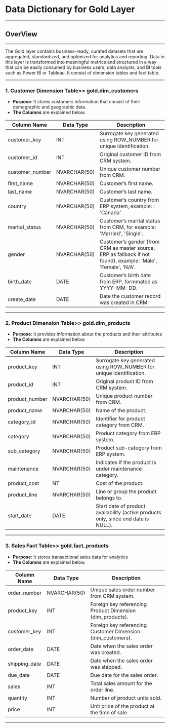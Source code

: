 # Data Dictionary for Gold Layer
---

## OverView
---
The Gold layer contains business-ready, curated datasets that are aggregated, standardized, and optimized for analytics and reporting. 
Data in this layer is transformed into meaningful metrics and structured in a way 
that can be easily consumed by business users, data analysts, and BI tools such as Power BI or Tableau.
It consist of dimension tables and fact table.

---
### 1. Customer Dimension Table>> gold.dim_customers
 - **Purpose**: It stores customers information that consist of their demographic and geographic data.
 - **The Columns** are explained below. 

| Column Name    | Data Type   | Description                                                                                                    |
|----------------|-------------|----------------------------------------------------------------------------------------------------------------|
| customer_key   | INT         | Surrogate key generated using ROW_NUMBER for unique identification.                                            |
| customer_id    | INT         | Original customer ID from CRM system.                                                                          |
| customer_number| NVARCHAR(50)| Unique customer number from CRM.                                                                               |
| first_name     | NVARCHAR(50)| Customer’s first name.                                                                                         |
| last_name      | NVARCHAR(50)| Customer’s last name.                                                                                          |
| country        | NVARCHAR(50)| Customer’s country from ERP system, example: : 'Canada'                                                        |
| marital_status | NVARCHAR(50)| Customer’s marital status from CRM, for example: 'Married', 'Single'.                                          |
| gender         | NVARCHAR(50)| Customer’s gender (from CRM as master source, ERP as fallback if not found), example: 'Male', 'Female', 'N/A'. |
| birth_date     | DATE        | Customer’s birth date from ERP, formmated as YYYY-MM-DD.                                                       |
| create_date    | DATE        | Date the customer record was created in CRM.                                                                   |
---
### 2. Product Dimension Table>> gold.dim_products
 - **Purpose**: It provides information about the products and their attributes
 - **The Columns** are explained below.

| Column Name    | Data Type   | Description                                                                        |
|----------------|-------------|------------------------------------------------------------------------------------|
| product_key    | INT         | Surrogate key generated using ROW_NUMBER for unique identification.                |
| product_id     | INT         | Original product ID from CRM system.                                               |
| product_number | NVARCHAR(50)| Unique product number from CRM.                                                    |
| product_name   | NVARCHAR(50)| Name of the product.                                                               |
| category_id    | NVARCHAR(50)| Identifier for product category from CRM.                                          |
| category       | NVARCHAR(50)| Product category from ERP system.                                                  |
| sub_category   | NVARCHAR(50)| Product sub-category from ERP system.                                              |
| maintenance    | NVARCHAR(50)| Indicates if the product is under maintenance category.                            |
| product_cost   | NT          | Cost of the product.                                                               |
| product_line   | NVARCHAR(50)| Line or group the product belongs to.                                              |
| start_date     | DATE        | Start date of product availability (active products only, since end date is NULL). |
---
### 3. Sales Fact Table>> gold.fact_products
 - **Purpose**: It stores transactional sales data for analytics
 - **The Columns** are explained below.

| Column Name   | Data Type     | Description                                                                 |
|---------------|--------------|-----------------------------------------------------------------------------|
| order_number  | NVARCHAR(50) | Unique sales order number from CRM system.                                   |
| product_key   | INT          | Foreign key referencing Product Dimension (dim_products).                    |
| customer_key  | INT          | Foreign key referencing Customer Dimension (dim_customers).                  |
| order_date    | DATE         | Date when the sales order was created.                                       |
| shipping_date | DATE         | Date when the sales order was shipped.                                       |
| due_date      | DATE         | Due date for the sales order.                                                |
| sales         | INT          | Total sales amount for the order line.                                       |
| quantity      | INT          | Number of product units sold.                                                |
| price         | INT          | Unit price of the product at the time of sale.                               |
---











